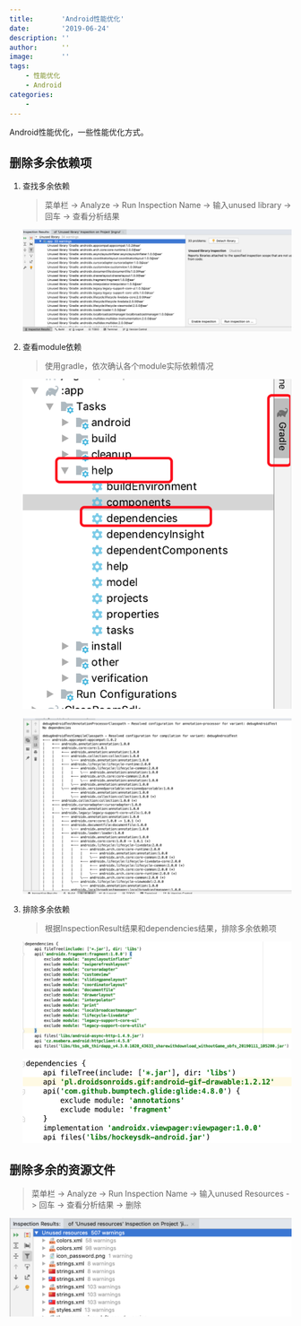 ```yaml
---
title:       'Android性能优化'
date:        '2019-06-24'
description: ''
author:      ''
image:       ''
tags:
    - 性能优化
    - Android
categories:
    - 
---
```


Android性能优化，一些性能优化方式。  

<!--more-->

##  删除多余依赖项

1. 查找多余依赖

    > 菜单栏 -> Analyze -> Run Inspection Name -> 输入unused library -> 回车 -> 查看分析结果
    
    ![](https://raw.githubusercontent.com/wmszhe/pichub/master/imgs/1561599539057.png)
    
2. 查看module依赖
    
    > 使用gradle，依次确认各个module实际依赖情况

    ![](https://raw.githubusercontent.com/wmszhe/pichub/master/imgs/1561599225931.png)
    
    ![](https://raw.githubusercontent.com/wmszhe/pichub/master/imgs/1561368142795.png)
    
3. 排除多余依赖

    > 根据InspectionResult结果和dependencies结果，排除多余依赖项
    
    ![](https://raw.githubusercontent.com/wmszhe/pichub/master/imgs/1561368152549.png)
    
    ![](https://raw.githubusercontent.com/wmszhe/pichub/master/imgs/1561599326748.png)
    

## 删除多余的资源文件

> 菜单栏 -> Analyze -> Run Inspection Name -> 输入unused Resources -> 回车 -> 查看分析结果 -> 删除

![](https://raw.githubusercontent.com/wmszhe/pichub/master/imgs/1561629719716.png)
